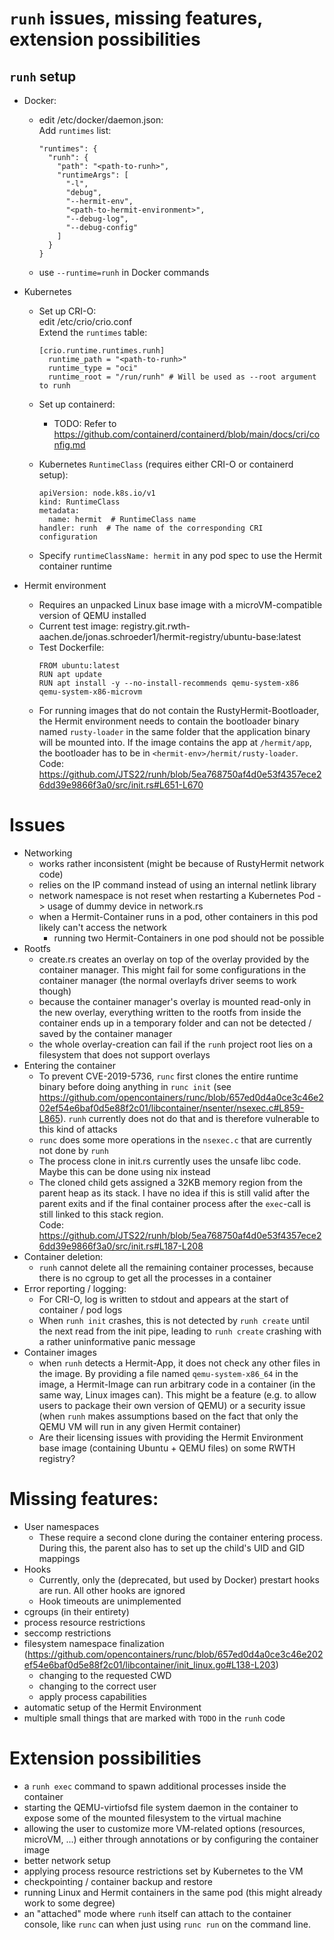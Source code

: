 # `runh` issues, missing features, extension possibilities
## `runh` setup
- Docker:
  - edit /etc/docker/daemon.json:  
    Add `runtimes` list:
    ```
    "runtimes": {
      "runh": {
        "path": "<path-to-runh>",
        "runtimeArgs": [
          "-l",
          "debug",
          "--hermit-env",
          "<path-to-hermit-environment>",
          "--debug-log",
          "--debug-config"
        ]
      }
    }
    ```
  - use `--runtime=runh` in Docker commands
- Kubernetes
  - Set up CRI-O:  
    edit /etc/crio/crio.conf  
    Extend the `runtimes` table:
    ```
    [crio.runtime.runtimes.runh]
      runtime_path = "<path-to-runh>"
      runtime_type = "oci"
      runtime_root = "/run/runh" # Will be used as --root argument to runh
    ```
  - Set up containerd:
    - TODO: Refer to https://github.com/containerd/containerd/blob/main/docs/cri/config.md
  
  - Kubernetes `RuntimeClass` (requires either CRI-O or containerd setup):  
    ```
    apiVersion: node.k8s.io/v1
    kind: RuntimeClass
    metadata:
      name: hermit  # RuntimeClass name
    handler: runh  # The name of the corresponding CRI configuration
    ```
  - Specify `runtimeClassName: hermit` in any pod spec to use the Hermit container runtime

- Hermit environment
  - Requires an unpacked Linux base image with a microVM-compatible version of QEMU installed
  - Current test image: registry.git.rwth-aachen.de/jonas.schroeder1/hermit-registry/ubuntu-base:latest
  - Test Dockerfile:  
    ```
    FROM ubuntu:latest
    RUN apt update
    RUN apt install -y --no-install-recommends qemu-system-x86 qemu-system-x86-microvm
    ```
  - For running images that do not contain the RustyHermit-Bootloader, the Hermit environment needs to contain the bootloader binary named `rusty-loader` in the same folder that the application binary will be mounted into. If the image contains the app at `/hermit/app`, the bootloader has to be in `<hermit-env>/hermit/rusty-loader`.  
  Code: https://github.com/JTS22/runh/blob/5ea768750af4d0e53f4357ece26dd39e9866f3a0/src/init.rs#L651-L670

# Issues
- Networking
  - works rather inconsistent (might be because of RustyHermit network code)
  - relies on the IP command instead of using an internal netlink library
  - network namespace is not reset when restarting a Kubernetes Pod -> usage of dummy device in network.rs
  - when a Hermit-Container runs in a pod, other containers in this pod likely can't access the network
    - running two Hermit-Containers in one pod should not be possible
- Rootfs
  - create.rs creates an overlay on top of the overlay provided by the container manager.
    This might fail for some configurations in the container manager (the normal overlayfs driver seems to work though)
  - because the container manager's overlay is mounted read-only in the new overlay, everything written to the rootfs from inside the 
    container ends up in a temporary folder and can not be detected / saved by the container manager
  - the whole overlay-creation can fail if the `runh` project root lies on a filesystem that does not support overlays
- Entering the container
  - To prevent CVE-2019-5736, `runc` first clones the entire runtime binary before doing anything in `runc init` (see https://github.com/opencontainers/runc/blob/657ed0d4a0ce3c46e202ef54e6baf0d5e88f2c01/libcontainer/nsenter/nsexec.c#L859-L865). `runh` currently does not do that and is therefore vulnerable to this kind of attacks
  - `runc` does some more operations in the `nsexec.c` that are currently not done by `runh`
  - The process clone in init.rs currently uses the unsafe libc code. Maybe this can be done using nix instead
  - The cloned child gets assigned a 32KB memory region from the parent heap as its stack. I have no idea if this is still valid after the parent exits and if the final container process after the `exec`-call is still linked to this stack region.  
  Code: https://github.com/JTS22/runh/blob/5ea768750af4d0e53f4357ece26dd39e9866f3a0/src/init.rs#L187-L208
- Container deletion:
  - `runh` cannot delete all the remaining container processes, because there is no cgroup to get all the processes in a container
- Error reporting / logging:
  - For CRI-O, log is written to stdout and appears at the start of container / pod logs
  - When `runh init` crashes, this is not detected by `runh create` until the next read from the init pipe, leading to `runh create` crashing with a rather uninformative panic message
- Container images
  - when `runh` detects a Hermit-App, it does not check any other files in the image. By providing a file named `qemu-system-x86_64` in the image, a Hermit-Image can run arbitrary code in a container (in the same way, Linux images can). This might be a feature (e.g. to allow users to
  package their own version of QEMU) or a security issue (when `runh` makes assumptions based on the fact that only the QEMU VM will run in any given Hermit container)
  - Are their licensing issues with providing the Hermit Environment base image (containing Ubuntu + QEMU files) on some RWTH registry?


# Missing features:
- User namespaces
  - These require a second clone during the container entering process. During this, the parent also has to set up the child's UID and GID mappings
- Hooks
  - Currently, only the (deprecated, but used by Docker) prestart hooks are run. All other hooks are ignored
  - Hook timeouts are unimplemented
- cgroups (in their entirety)
- process resource restrictions
- seccomp restrictions
- filesystem namespace finalization (https://github.com/opencontainers/runc/blob/657ed0d4a0ce3c46e202ef54e6baf0d5e88f2c01/libcontainer/init_linux.go#L138-L203)
  - changing to the requested CWD
  - changing to the correct user
  - apply process capabilities
- automatic setup of the Hermit Environment
- multiple small things that are marked with `TODO` in the `runh` code

# Extension possibilities
- a `runh exec` command to spawn additional processes inside the container
- starting the QEMU-virtiofsd file system daemon in the container to expose some of the mounted filesystem to the virtual machine
- allowing the user to customize more VM-related options (resources, microVM, ...) either through annotations or by configuring the container image
- better network setup
- applying process resource restrictions set by Kubernetes to the VM
- checkpointing / container backup and restore
- running Linux and Hermit containers in the same pod (this might already work to some degree)
- an "attached" mode where `runh` itself can attach to the container console, like `runc` can when just using `runc run` on the command line.


